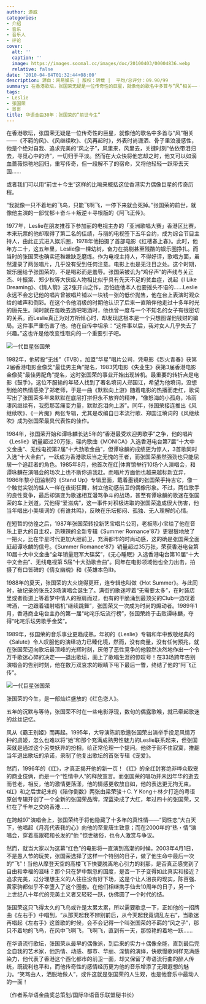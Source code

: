 ```yaml
---
author: 游威
categories:
- 介绍
- 音乐
- 音乐人
- 评论
cover:
  alt: ''
  caption: ''
  image: https://images.soomal.cc/images/doc/20100403/00004836.webp
  relative: false
date: '2010-04-04T01:32:44+08:00'
description: 源自：网易娱乐 | 版权：转载 |  平均/总评分：09.90/99
summary: 在香港歌坛，张国荣无疑是一位传奇性的巨星，就像他的歌名中多首与“风”相关――《不羁的风》、《风继续吹》、《风再起时》，外表时尚潇洒、骨子里浪漫感性，他是个绝对自我、追求完美的“风之子”，风里来，风里去，关键时刻“依依带泪归去，寻觅心中的诗”，一切归于平淡。然而在大众快将他忘却之时，他又可以如滴血蔷薇惊艳地回归，重写传奇……
tags:
- Leslie
- 张国荣
- 哥哥
title: 华语金曲30年：张国荣的“前世今生”
---
```


在香港歌坛，张国荣无疑是一位传奇性的巨星，就像他的歌名中多首与“风”相关――《不羁的风》、《风继续吹》、《风再起时》，外表时尚潇洒、骨子里浪漫感性，他是个绝对自我、追求完美的“风之子”，风里来，风里去，关键时刻“依依带泪归去，寻觅心中的诗”，一切归于平淡。然而在大众快将他忘却之时，他又可以如滴血蔷薇惊艳地回归，重写传奇，但一段解不了的宿命，又将他轻轻一跃带去天国……

或者我们可以用“前世＋今生”这样的比喻来概括这位香港实力偶像巨星的传奇历程。

“我就像一只不着地的飞鸟，只能飞啊飞，一停下来就会死掉。”张国荣的前世，就像他主演的一部忧郁＋奋斗＋叛逆＋寻根版的《阿飞正传》。 

1977年，Leslie在朋友推荐下参加丽的电视主办的「亚洲歌唱大赛」香港区比赛，本来玩票的他却取得了第二名的佳绩，与丽的电视签下五年合约，成为综合节目主持人，由此正式进入娱乐圈，1978年他拍摄了首部电影《红楼春上春》。此时，他年方二十，这五年里，Leslie像一棵幼树，奋力在挑剔甚至残酷的娱乐圈挣扎。而当时的张国荣也确实还稚嫩缺乏磨练。作为电视主持人，不得好评，歌唱方面，虽然灌录了两张唱片，几乎没有受到任何注意。电影上也是无注目之处。这个时期，娱乐圈给予张国荣的，不是喝彩而是羞辱。张国荣被讥为“鸡仔声”的声线与关正杰、叶振棠、郑少秋等大侠级人物相比似乎具有先天不足的贫血症，说起《I Like Dreaming》、《情人箭》这2张开山之作，恐怕连他本人也要摇头不语的……Leslie永远不会忘记他的唱片曾被唱片铺以一块钱一张的低价抛售，他在台上表演时观众给的嘘声和倒彩。在这个令他消极的时期他认识了后来一直陪伴他走过十多年时光的唐先生。同时就在每晚去酒吧喝酒时，他也曾一度与一个不知名的女子有很密切的关系。而Leslie真正为对方所倾心时，却发现这根本是一个只想图谋他钱财的骗局。这件事严重伤害了他。他在自传中坦承：“这件事以后，我对女人几乎失去了兴趣。”这也许是他改变性取向的一个重要引子吧。 

![一代巨星张国荣](https://images.soomal.cc/images/doc/20100403/00004836.webp)





1982年，他转投“无线”（TVB），加盟“华星”唱片公司，凭电影《烈火青春》获第2届香港电影金像奖“最佳男主角”提名，1983凭电影《失业生》获第3届香港电影金像奖“最佳男配角”提名，这时张国荣的事业开始出现转机。最重要的转折点是电影《鼓手》，这位不服输的年轻人找到了著名填词人郑国江，希望为他填词，没想到他的热情感染了郑老师，于是一曲《默默向上游》随着电影的热播而走红，歌词写出了张国荣多年来默默在底层打拼但永不放弃的精神，“像怒海的小孤舟，冷雨凄风继续有，我愿那苦痛变力量，默默忍泪向上游”。同年，张国荣接连推出《风继续吹》、《一片痴》两张专辑，尤其是改编自日本流行歌、郑国江填词的《风继续吹》成为张国荣最具代表性的佳作。

1984年，张国荣开始和谭咏麟长达5年的“香港最受欢迎男歌手”之争，他的唱片《Leslie》销量超过20万张，碟内歌曲《MONICA》入选香港电台第7届“十大中文金曲”、无线电视第2届“十大劲歌金曲”，但谭咏麟的成绩更为惊人，3首歌同时入选“十大金曲”，一跃成为香港歌坛当之无愧的王者，而张国荣虽然强劲也只能屈居一个追赶者的角色。1985年8月，他首次在红|体育馆举行10场个人演唱会，和谭咏麟在演唱会的场次上也不断你追我赶。而唱片方面他也越来越标新立异，1986年黎小田监制的《Stand Up》专辑里面，戴着墨镜的张国荣手持吉它，像一个触觉尖锐的蛙人一样在夜街狂舞，树立他动感前卫的偶像形象。不过，两位歌手的良性竞争，最后却演变为歌迷相互漫骂争斗的战场，甚至有谭咏麟的歌迷在张国荣的车上划道，咒他得“爱滋病”，这一事件对积极进取的张国荣造成很大伤害，他当年唱出小美填词的《有谁共鸣》，反映在乐坛郁闷、孤独、无人理解的心情。

在短暂的彷徨之后，1987年张国荣转投新艺宝唱片公司，老板陈小宝给了他在音乐上更大的自主权，热辣辣的全新专辑《Summer Romance'87》更狠狠地放了一把火，比在华星时代更加大胆前卫，充满都市的时尚动感，这的确是张国荣全面赶超谭咏麟的信号。《Summer Romance'87》销量超过35万张，荣获香港电台第10届十大中文金曲“全年销量冠军大碟奖”，《无心睡眠》入选香港电台第10届“十大中文金曲”、无线电视第 5届“十大劲歌金曲”。同年在电影领域他也全力出击，拍摄了有口皆碑的《倩女幽魂》和《英雄本色II》。

1988年的夏天，张国荣的大火烧得更旺，连专辑也叫做《Hot Summer》。与此同时，破纪录的张氏23场演唱会诞生了。满街的歌迷哼着“无需要太多”，在时装店里或者街道上等着梦中情人的擦肩而过，也有的干脆涌到最顶尖的Club一边叹着啤酒，一边跟着镭射唱机“继续跳舞”，张国荣又一次成为时尚的煽动者。1989年1月，香港商业电台主办的第一届“叱咤乐坛流行榜”，张国荣终于击败谭咏麟，夺得“叱咤乐坛男歌手金奖”。

1989年，张国荣的音乐事业更趋成熟，年初的《Leslie》专辑和年中致敬经典的《Salute》令人叹服他的演绎功力已臻化境，然而，没有商量，没有任何预兆，就在张国荣迈向歌坛最顶峰的光辉时刻，厌倦了恶性竞争的他毅然决然地作出一个令万千歌迷心碎的决定――退出歌坛，画上了歌唱生涯的惊叹号！在33场跨年告别演唱会的告别时刻，他在数万双哀求的眼睛下甩下最后一瞥，终结了他的“阿飞正传”。 

![一代巨星张国荣](https://images.soomal.cc/images/doc/20100403/00004835.webp)





张国荣的今生，是一部灿烂盛放的《红色恋人》。 

五年的沉默与等待，张国荣不时在一些电影浮现，数句的偶露歌喉，就已牵起歌迷的丝丝记忆。

风从《霸王别姬》而再起。1995年，大导演陈凯歌邀张国荣出演举手投足风情万种的虞姬，怎么也难以将“她”和那个充满成熟男性魅力的Leslie联系起来，但张国荣就是通过这个另类妖异的扮相，给正常伦理一个提问。他终于耐不住寂寞，推翻当年退出歌坛的承诺，录制了他复出歌坛的首张专辑《宠爱》。

然而，1996年的《红》，才真正揭开他的新一页！《红》的全红封套绝非哗众取宠的商业伎俩，而是一个“性情中人”的释放宣言。而张国荣的唱功并未因年华的逝去而苍老，相反，他的激情更荡漾，他的情感更收放自如，他的表达更无拘无束。《红》和之后世纪末的《陪你倒数》两张由梁荣骏＋C. Y Kong＋林夕打造的粤语原创专辑开创了一个全新的张国荣品牌，深蓝染成了大红，年过四十的张国荣，又红在了千年之交的香港……

在跨越97'演唱会上，张国荣终于将他隐藏了十多年的真性情――“同性恋”大白天下，他唱起《月亮代表我的心》向他的至爱唐生致意；而在2000年的“热・情”演唱会，穿着高跟鞋和长发的“他 ”惊世骇俗，也令人激赏与争议。

然而，就当大家以为这幕“红色”的电影将一直演到高潮的时候，2003年4月1日，不是愚人节的玩笑，张国荣选择了这样一个特别的日子，做了他生命中最后一次的“飞”！当他从摩登天空的高楼飞下快要脱离地心引力的刹那，是否真正感觉到了自由和幸福的滋味？那个只在梦中飘忽的国度，是否一下子变得如此真实和接近？追求完美，过分理想主义的人往往没有好下场，这是个让人沮丧的现实，陈百强、黄家驹都似乎不幸堕入了这个圈套。在他们相继携手仙去10周年的日子，另一个上世纪八十年代的完美主义者又轻轻一跃，仿佛圆了一个时代的结。

张国荣这只飞得太久的飞鸟或许是太累太累，所以需要歇息一下，正如他的一招牌曲《左右手》中唱到，“从那天起我不辨别前后，从今天起我竟调乱左右”，当歌迷再唱起《左右手》这首歌的时候，会不会记得一个叫张国荣的不羁的“风之子”，那只不着地的飞鸟，在风中飞啊飞，飞啊飞，直到有一天，那惊艳的着地一跃……

在华语流行歌坛，张国荣从最早的偶像派，到后来的实力＋偶像全能，直到最后完全自我的艺术家，他热情、动感、都市、华丽、深情的演绎，快歌慢歌同样充满感染力，他代表了香港这个西化都市的前卫一面，却又保留了粤语流行曲的醉人传统，既锐利也平和，而他传奇性的感情经历更为他的音乐增添了无限遐想的魅力。“笑骂由人，洒脱地做人”，或许这就是张国荣的人生观，也是他音乐中最动人的一面！

（作者系华语金曲奖总策划/国际华语音乐联盟秘书长）
